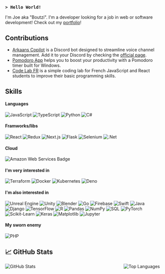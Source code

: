 
### ```> Hello World!```
I'm Joe aka "Boutzi". I'm a developer looking for a job in web or software development! Check out my [portfolio](https://joe.arkaans.com)! 

<div align="left">
  
## Contributions

</div>

- [Arkaans Copilot](https://github.com/Arkaans/arkaans-copilot) is a Discord bot designed to streamline voice channel management. Add it to your Discord by checking the [official page](https://copilot.arkaans.com/).
- [Pomodoro App](https://github.com/Boutzi/pomodoro/) helps you to boost your productivity with a Pomodoro timer built for Windows.
- [Code Lab FR](https://github.com/Boutzi/code-lab-fr) is a simple coding lab for French JavaScript and React students to improve their basic programming skills.

<div align="left">
  
## Skills 

</div>

#### Languages

![JavaScript](https://img.shields.io/badge/JavaScript-%23F7DF1E.svg?style=flat-square&logo=javascript&logoColor=black)
![TypeScript](https://img.shields.io/badge/TypeScript-%23007ACC.svg?style=flat-square&logo=typescript&logoColor=white)
![Python](https://img.shields.io/badge/Python-%233671F3.svg?style=flat-square&logo=python&logoColor=white)
![C#](https://img.shields.io/badge/C%23-%235C2D91.svg?style=flat-square&logo=csharp&logoColor=white)

#### Framworks/libs

![React](https://img.shields.io/badge/React-%2361DAFB.svg?style=flat-square&logo=react&logoColor=white)
![Redux](https://img.shields.io/badge/Redux-%23593D88.svg?style=flat-square&logo=redux&logoColor=white)
![Next.js](https://img.shields.io/badge/Next.js-%23000000.svg?style=flat-square&logo=next.js&logoColor=white)
![Flask](https://img.shields.io/badge/Flask-%2300B8D9.svg?style=flat-square&logo=flask&logoColor=white)
![Selenium](https://img.shields.io/badge/Selenium-%43B02A.svg?style=flat-square&logo=selenium&logoColor=white)
![.Net](https://img.shields.io/badge/.NET-%235C2D91.svg?style=flat-square&logo=.net&logoColor=white)


#### Cloud

![Amazon Web Services Badge](https://img.shields.io/badge/Amazon%20Web%20Services-232F3E?logo=amazonwebservices&logoColor=fff&style=flat)

#### I'm very interested in

![Terraform](https://img.shields.io/badge/Terraform-%234D424D.svg?style=flat-square&logo=terraform&logoColor=white)
![Docker](https://img.shields.io/badge/Docker-%232496ED.svg?style=flat-square&logo=docker&logoColor=white)
![Kubernetes](https://img.shields.io/badge/Kubernetes-%3336C3F3.svg?style=flat-square&logo=kubernetes&logoColor=white)
![Deno](https://img.shields.io/badge/Deno-%2300B8D9.svg?style=flat-square&logo=deno&logoColor=white)

#### I'm also interested in

![Unreal Engine](https://img.shields.io/badge/Unreal%20Engine-%232D82FF.svg?style=flat-square&logo=unrealengine&logoColor=white)
![Unity](https://img.shields.io/badge/Unity-%232D82FF.svg?style=flat-square&logo=unity&logoColor=white)
![Blender](https://img.shields.io/badge/Blender-%23F5792A.svg?style=flat-square&logo=blender&logoColor=white)
![Go](https://img.shields.io/badge/Go-%2300ADD8.svg?style=flat-square&logo=go&logoColor=white)
![Firebase](https://img.shields.io/badge/Firebase-%23FFCA28.svg?style=flat-square&logo=firebase&logoColor=black)
![Swift](https://img.shields.io/badge/Swift-%23FA7343.svg?style=flat-square&logo=swift&logoColor=white)
![Java](https://img.shields.io/badge/Java-%23F89820.svg?style=flat-square&logo=java&logoColor=white)
![Django](https://img.shields.io/badge/Django-%23092E20.svg?style=flat-square&logo=django&logoColor=white)
![TensorFlow](https://img.shields.io/badge/TensorFlow-%23FF6F20.svg?style=flat-square&logo=tensorflow&logoColor=white)
![R](https://img.shields.io/badge/R-%23004B87.svg?style=flat-square&logo=r&logoColor=white)
![Pandas](https://img.shields.io/badge/Pandas-%230A63C1.svg?style=flat-square&logo=pandas&logoColor=white)
![NumPy](https://img.shields.io/badge/NumPy-%23D74F3E.svg?style=flat-square&logo=numpy&logoColor=white)
![SQL](https://img.shields.io/badge/SQL-%234F54F1.svg?style=flat-square&logo=mysql&logoColor=white)
![PyTorch](https://img.shields.io/badge/PyTorch-%230F75B3.svg?style=flat-square&logo=pytorch&logoColor=white)
![Scikit-Learn](https://img.shields.io/badge/Scikit-Learn-%23F7931E.svg?style=flat-square&logo=scikit-learn&logoColor=white)
![Keras](https://img.shields.io/badge/Keras-%23D00000.svg?style=flat-square&logo=keras&logoColor=white)
![Matplotlib](https://img.shields.io/badge/Matplotlib-%23007A99.svg?style=flat-square&logo=matplotlib&logoColor=white)
![Jupyter](https://img.shields.io/badge/Jupyter-%23DA5B16.svg?style=flat-square&logo=jupyter&logoColor=white)


#### My sworn enemy 
![PHP](https://img.shields.io/badge/PHP-%777BB4.svg?style=flat-square&logo=php&logoColor=white)


## 📈 GitHub Stats

<div style="display: flex; justify-content: space-between;">

  <img src="https://github-readme-stats.vercel.app/api?username=Boutzi&show_icons=true&theme=dracula" alt="GitHub Stats" />

  <img src="https://github-readme-stats.vercel.app/api/top-langs?username=Boutzi&show_icons=true&locale=en&layout=compact" alt="Top Languages" />

</div>

